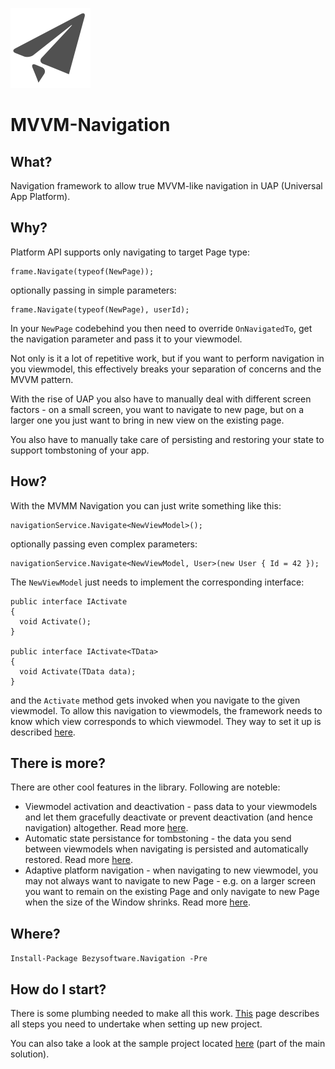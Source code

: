 ![Logo](/art/logo.128x128.png)

# MVVM-Navigation

## What?
Navigation framework to allow true MVVM-like navigation in UAP (Universal App Platform).

## Why?

Platform API supports only navigating to target Page type:
```
frame.Navigate(typeof(NewPage));
```

optionally passing in simple parameters:

```
frame.Navigate(typeof(NewPage), userId);
```

In your `NewPage` codebehind you then need to override `OnNavigatedTo`, get the navigation parameter and pass it to your viewmodel.

Not only is it a lot of repetitive work, but if you want to perform navigation in you viewmodel, this effectively breaks your separation of concerns and the MVVM pattern. 

With the rise of UAP you also have to manually deal with different screen factors - on a small screen, you want to navigate to new page, but on a larger one you just want to bring in new view on the existing page.

You also have to manually take care of persisting and restoring your state to support tombstoning of your app. 

## How?

With the MVMM Navigation you can just write something like this:

```
navigationService.Navigate<NewViewModel>();
```

optionally passing even complex parameters:

```
navigationService.Navigate<NewViewModel, User>(new User { Id = 42 });
```

The `NewViewModel` just needs to implement the corresponding interface:

```
public interface IActivate
{
  void Activate();
}

public interface IActivate<TData>
{
  void Activate(TData data);
}
```

and the `Activate` method gets invoked when you navigate to the given viewmodel. To allow this navigation to viewmodels, the framework needs to know which view corresponds to which viewmodel. They way to set it up is described [here](doc/view-lookup.md).

## There is more?

There are other cool features in the library. Following are noteble:

* Viewmodel activation and deactivation - pass data to your viewmodels and let them gracefully deactivate or prevent deactivation (and hence navigation) altogether. Read more [here](doc/activation-deactivation.md). 
* Automatic state persistance for tombstoning - the data you send between viewmodels when navigating is persisted and automatically restored. Read more [here](doc/state-persistence.md).
* Adaptive platform navigation - when navigating to new viewmodel, you may not always want to navigate to new Page - e.g. on a larger screen you want to remain on the existing Page and only navigate to new Page when the size of the Window shrinks. Read more [here](doc/adaptive-navigation.md).

## Where?

`Install-Package Bezysoftware.Navigation -Pre`

## How do I start?

There is some plumbing needed to make all this work. [This](doc/plumbing.md) page describes all steps you need to undertake when setting up new project.

You can also take a look at the sample project located [here](src/) (part of the main solution). 
